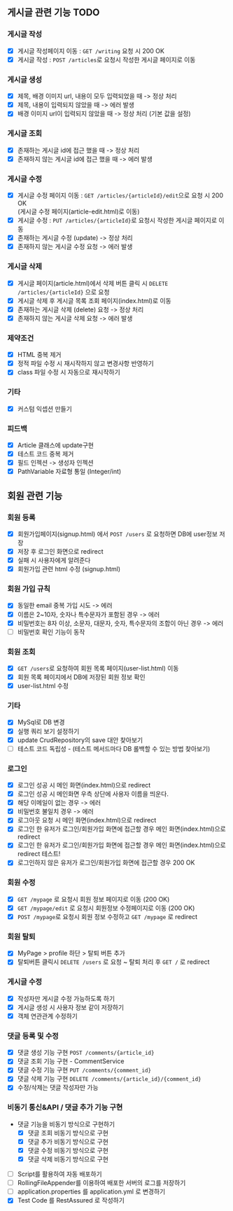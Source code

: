 ## 게시글 관련 기능 TODO

### 게시글 작성
- [X] 게시글 작성페이지 이동 : ``GET /writing`` 요청 시 200 OK
- [X] 게시글 작성 : ``POST /articles``로 요청시 작성한 게시글 페이지로 이동

### 게시글 생성
- [X] 제목, 배경 이미지 url, 내용이 모두 입력되었을 때 -> 정상 처리
- [X] 제목, 내용이 입력되지 않았을 때 -> 에러 발생
- [X] 배경 이미지 url이 입력되지 않았을 때 -> 정상 처리 (기본 값을 설정)

### 게시글 조회
- [X] 존재하는 게시글 id에 접근 했을 때 -> 정상 처리
- [X] 존재하지 않는 게시글 id에 접근 했을 때 -> 에러 발생

### 게시글 수정
- [X] 게시글 수정 페이지 이동 : ``GET /articles/{articleId}/edit``으로 요청 시 200 OK 
        <br>(게시글 수정 페이지(article-edit.html)로 이동)
- [x] 게시글 수정 : ``PUT /articles/{articleId}``로 요청시 작성한 게시글 페이지로 이동
- [X] 존재하는 게시글 수정 (update) -> 정상 처리
- [X] 존재하지 않는 게시글 수정 요청 -> 에러 발생

### 게시글 삭제
- [X] 게시글 페이지(article.html)에서 삭제 버튼 클릭 시 ``DELETE /articles/{articleId}`` 으로 요청
- [X] 게시글 삭제 후 게시글 목록 조회 페이지(index.html)로 이동
- [X] 존재하는 게시글 삭제 (delete) 요청 -> 정상 처리
- [X] 존재하지 않는 게시글 삭제 요청 -> 에러 발생

### 제약조건
- [X] HTML 중복 제거
- [X] 정적 파일 수정 시 재시작하지 않고 변경사항 반영하기
- [X] class 파일 수정 시 자동으로 재시작하기

### 기타
- [X] 커스텀 익셉션 만들기

### 피드백
- [X] Article 클래스에 update구현
- [X] 테스트 코드 중복 제거
- [X] 필드 인젝션 -> 생성자 인젝션
- [X] PathVariable 자료형 통일 (Integer/int)

## 회원 관련 기능

### 회원 등록
- [X] 회원가입페이지(signup.html) 에서 ``POST /users`` 로 요청하면
    DB에 user정보 저장
- [X] 저장 후 로그인 화면으로 redirect
- [X] 실패 시 사용자에게 알려준다
- [X] 회원가입 관련 html 수정 (signup.html)

### 회원 가입 규칙
- [X] 동일한 email 중복 가입 시도 -> 에러
- [X] 이름은 2~10자, 숫자나 특수문자가 포함된 경우 -> 에러
- [X] 비밀번호는 8자 이상, 소문자, 대문자, 숫자, 특수문자의 조합이 아닌 경우 -> 에러
- [ ] 비밀번호 확인 기능이 동작

### 회원 조회
- [X] ``GET /users``로 요청하여 회원 목록 페이지(user-list.html) 이동
- [X] 회원 목록 페이지에서 DB에 저장된 회원 정보 확인
- [X] user-list.html 수정

### 기타
- [X] MySql로 DB 변경
- [X] 실행 쿼리 보기 설정하기
- [X] update CrudRepository의 save 대안 찾아보기
- [ ] 테스트 코드 독립성 - (테스트 메서드마다 DB 롤백할 수 있는 방법 찾아보기)

### 로그인
- [X] 로그인 성공 시 메인 화면(index.html)으로 redirect
- [X] 로그인 성공 시 메인화면 우측 상단에 사용자 이름을 띄운다.
- [X] 해당 이메일이 없는 경우 -> 에러
- [X] 비밀번호 불일치 경우 -> 에러
- [X] 로그아웃 요청 시 메인 화면(index.html)으로 redirect
- [X] 로그인 한 유저가 로그인/회원가입 화면에 접근할 경우 메인 화면(index.html)으로 redirect
- [X] 로그인 한 유저가 로그인/회원가입 화면에 접근할 경우 메인 화면(index.html)으로 redirect 테스트!
- [X] 로그인하지 않은 유저가 로그인/회원가입 화면에 접근할 경우 200 OK

### 회원 수정
- [X] ``GET /mypage`` 로 요청시 회원 정보 페이지로 이동 (200 OK)
- [X] ``GET /mypage/edit`` 로 요청시 회원정보 수정페이지로 이동 (200 OK)
- [X] ``POST /mypage``로 요청시 회원 정보 수정하고 ``GET /mypage`` 로 redirect

### 회원 탈퇴
- [X] MyPage > profile 하단 > 탈퇴 버튼 추가
- [X] 탈퇴버튼 클릭시 ``DELETE /users`` 로 요청 ~ 탈퇴 처리 후 ``GET /`` 로 redirect

### 게시글 수정
- [X] 작성자만 게시글 수정 가능하도록 하기
- [X] 게시글 생성 시 사용자 정보 같이 저장하기
- [X] 객체 연관관계 수정하기

### 댓글 등록 및 수정
- [X] 댓글 생성 기능 구현 ``POST /comments/{article_id}``
- [X] 댓글 조회 기능 구현 - CommentService
- [X] 댓글 수정 기능 구현 ``PUT /comments/{comment_id}``
- [X] 댓글 삭제 기능 구현 ``DELETE /comments/{article_id}/{comment_id}``
- [X] 수정/삭제는 댓글 작성자만 가능

### 비동기 통신&API / 댓글 추가 기능 구현
- 댓글 기능을 비동기 방식으로 구현하기
    - [X] 댓글 조회 비동기 방식으로 구현
    - [X] 댓글 추가 비동기 방식으로 구현
    - [X] 댓글 수정 비동기 방식으로 구현
    - [X] 댓글 삭제 비동기 방식으로 구현
- [ ] Script를 활용하여 자동 배포하기
- [ ] RollingFileAppender를 이용하여 배포한 서버의 로그를 저장하기
- [ ] application.properties 를 application.yml 로 변경하기
- [X] Test Code 를 RestAssured 로 작성하기